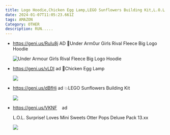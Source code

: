 ```yaml
---
title: Logo Hoodie,Chicken Egg Lamp,LEGO Sunflowers Building Kit,L.O.L. Surprise
date: 2024-01-07T11:05:23.661Z
tags: AMAZON
Category: OTHER
description: RUN.....
---
```

* https://geni.us/RuIu8j   AD
  🚨Under Arm0ur Girls Rival Fleece Big Logo Hoodie <!--StartFragment-->

  ![Under Armour Girls Rival Fleece Big Logo Hoodie](https://m.media-amazon.com/images/I/61flmKpINIL._AC_SX679_.jpg)

  <!--EndFragment-->
* https://geni.us/vLDI   ad
  🎁Chicken Egg Lamp

  ![](https://m.media-amazon.com/images/I/61dv0iT0AML._AC_SL1000_.jpg)

  <!--EndFragment-->
* https://geni.us/dBfHi   ad
  💥LEGO Sunflowers Building Kit  

  ![](https://m.media-amazon.com/images/I/81E3XzRsccL._AC_SL1500_.jpg)

  <!--EndFragment-->
* <https://geni.us/VKNF>    ad

  L.O.L. Surprise! Loves Mini Sweets Otter Pops Deluxe Pack 13.xx

  <!--EndFragment-->

  ![](https://m.media-amazon.com/images/I/81Ygfp9-0EL._AC_SL1500_.jpg)

  <!--EndFragment-->